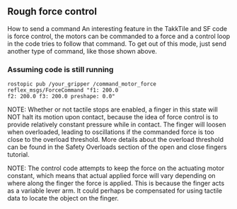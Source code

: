 ## Rough force control

How to send a command
An interesting feature in the TakkTile and SF code is force control, the motors can be commanded to a force and a control loop in the code tries to follow that command. To get out of this mode, just send another type of command, like those shown above.

### Assuming code is still running

    rostopic pub /your_gripper /command_motor_force reflex_msgs/ForceCommand "f1: 200.0
    f2: 200.0 f3: 200.0 preshape: 0.0"

NOTE: Whether or not tactile stops are enabled, a finger in this state will NOT halt its motion upon contact, because the idea of force control is to provide relatively constant pressure while in contact. The finger will loosen when overloaded, leading to oscillations if the commanded force is too close to the overload threshold. More details about the overload threshold can be found in the Safety Overloads section of the open and close fingers tutorial.

NOTE: The control code attempts to keep the force on the actuating motor constant, which means that actual applied force will vary depending on where along the finger the force is applied. This is because the finger acts as a variable lever arm. It could perhaps be compensated for using tactile data to locate the object on the finger.
